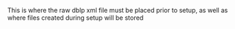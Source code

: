 This is where the raw dblp xml file must be placed prior to setup, as well as where files created during setup will be stored

